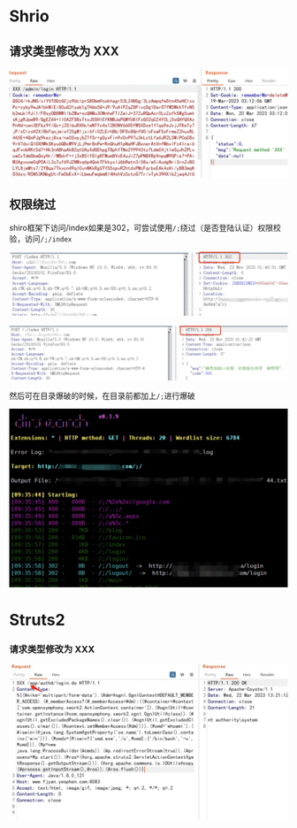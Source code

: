 # Shrio
## 请求类型修改为 XXX
![](../img/1679909964446-d289cd3d-3db4-4fe5-a3ce-cd3ec63a000b.png)

## 权限绕过
shiro框架下访问/index如果是302，可尝试使用`/;`绕过（是否登陆认证）权限校验，访问`/;/index`

![](../img/1705750633658-43d2207f-be3c-415d-8fc3-1ef2a2419d9c.png)

![](../img/1705750645684-401bfeb6-79da-4a9d-bfe7-537117564348.png)

然后可在目录爆破的时候，在目录前都加上`/;`进行爆破

![](../img/1705750608785-b388fcf8-25b5-43d4-8b96-e0a06e73ae94.png)

# Struts2
### 请求类型修改为 XXX
![](../img/1748773951488-f9a6fd8f-a19c-49db-a6a0-10171da950a1.png)

